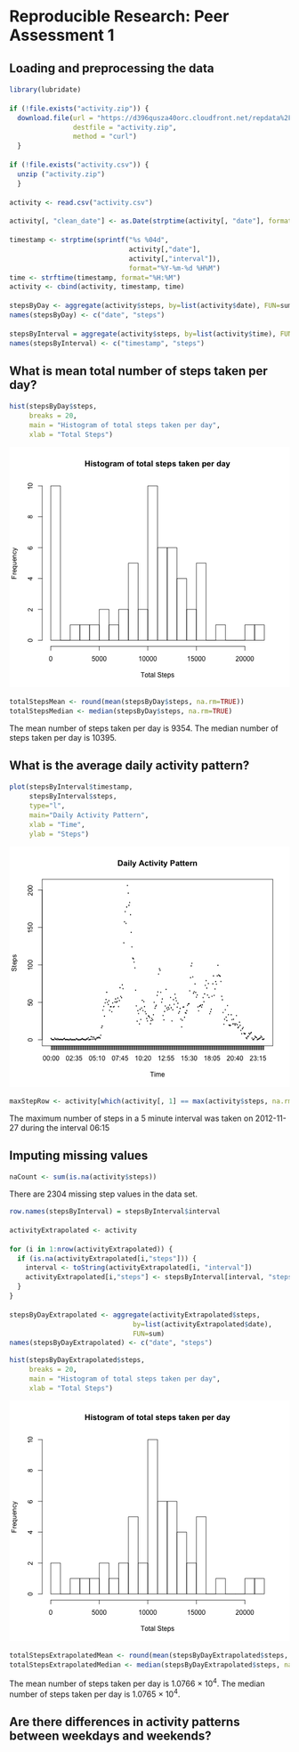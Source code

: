 # Reproducible Research: Peer Assessment 1

## Loading and preprocessing the data

```r
library(lubridate)

if (!file.exists("activity.zip")) {
  download.file(url = "https://d396qusza40orc.cloudfront.net/repdata%2Fdata%2Factivity.zip",
                destfile = "activity.zip",
                method = "curl")
  }

if (!file.exists("activity.csv")) {
  unzip ("activity.zip")
  }

activity <- read.csv("activity.csv")

activity[, "clean_date"] <- as.Date(strptime(activity[, "date"], format='%Y-%m-%d'))

timestamp <- strptime(sprintf("%s %04d",
                              activity[,"date"],
                              activity[,"interval"]),
                              format="%Y-%m-%d %H%M")
time <- strftime(timestamp, format="%H:%M")
activity <- cbind(activity, timestamp, time)

stepsByDay <- aggregate(activity$steps, by=list(activity$date), FUN=sum, na.rm=TRUE)
names(stepsByDay) <- c("date", "steps")

stepsByInterval = aggregate(activity$steps, by=list(activity$time), FUN=mean, na.rm=TRUE)
names(stepsByInterval) <- c("timestamp", "steps")
```

## What is mean total number of steps taken per day?

```r
hist(stepsByDay$steps,
     breaks = 20,
     main = "Histogram of total steps taken per day",
     xlab = "Total Steps")
```

![plot of chunk histogram](figure/histogram.png) 


```r
totalStepsMean <- round(mean(stepsByDay$steps, na.rm=TRUE))
totalStepsMedian <- median(stepsByDay$steps, na.rm=TRUE)
```

The mean number of steps taken per day is 9354.
The median number of steps taken per day is 10395.


## What is the average daily activity pattern?

```r
plot(stepsByInterval$timestamp,
     stepsByInterval$steps,
     type="l",
     main="Daily Activity Pattern",
     xlab = "Time",
     ylab = "Steps")
```

![plot of chunk dailyPlot](figure/dailyPlot.png) 


```r
maxStepRow <- activity[which(activity[, 1] == max(activity$steps, na.rm = TRUE)), ]
```

The maximum number of steps in a 5 minute interval was taken on 2012-11-27 during the interval 06:15


## Imputing missing values


```r
naCount <- sum(is.na(activity$steps))
```

There are 2304 missing step values in the data set.


```r
row.names(stepsByInterval) = stepsByInterval$interval

activityExtrapolated <- activity

for (i in 1:nrow(activityExtrapolated)) {
  if (is.na(activityExtrapolated[i,"steps"])) {
    interval <- toString(activityExtrapolated[i, "interval"])
    activityExtrapolated[i,"steps"] <- stepsByInterval[interval, "steps"]
  }
}

stepsByDayExtrapolated <- aggregate(activityExtrapolated$steps,
                               by=list(activityExtrapolated$date),
                               FUN=sum)
names(stepsByDayExtrapolated) <- c("date", "steps")
```

```r
hist(stepsByDayExtrapolated$steps,
     breaks = 20,
     main = "Histogram of total steps taken per day",
     xlab = "Total Steps")
```

![plot of chunk histogramWithExtrapolated](figure/histogramWithExtrapolated.png) 


```r
totalStepsExtrapolatedMean <- round(mean(stepsByDayExtrapolated$steps, na.rm=TRUE))
totalStepsExtrapolatedMedian <- median(stepsByDayExtrapolated$steps, na.rm=TRUE)
```

The mean number of steps taken per day is 1.0766 &times; 10<sup>4</sup>.
The median number of steps taken per day is 1.0765 &times; 10<sup>4</sup>.


## Are there differences in activity patterns between weekdays and weekends?
